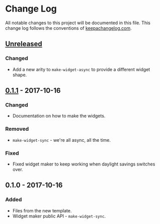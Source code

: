 # Change Log
All notable changes to this project will be documented in this file. This change log follows the conventions of [keepachangelog.com](http://keepachangelog.com/).

## [Unreleased]
### Changed
- Add a new arity to `make-widget-async` to provide a different widget shape.

## [0.1.1] - 2017-10-16
### Changed
- Documentation on how to make the widgets.

### Removed
- `make-widget-sync` - we're all async, all the time.

### Fixed
- Fixed widget maker to keep working when daylight savings switches over.

## 0.1.0 - 2017-10-16
### Added
- Files from the new template.
- Widget maker public API - `make-widget-sync`.

[Unreleased]: https://github.com/your-name/kubeletter/compare/0.1.1...HEAD
[0.1.1]: https://github.com/your-name/kubeletter/compare/0.1.0...0.1.1
